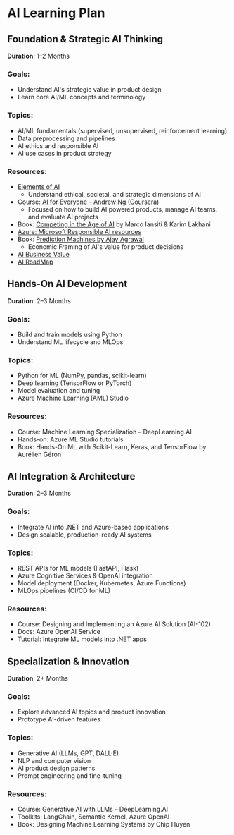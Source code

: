 # AI Learning Plan

## Foundation & Strategic AI Thinking
**Duration**: 1–2 Months

### Goals:
- Understand AI's strategic value in product design
- Learn core AI/ML concepts and terminology

### Topics:
- AI/ML fundamentals (supervised, unsupervised, reinforcement learning)
- Data preprocessing and pipelines
- AI ethics and responsible AI
- AI use cases in product strategy

### Resources:
- [Elements of AI](https://www.elementsofai.com/)
    - Understand ethical, societal, and strategic dimensions of AI
- Course: [AI for Everyone – Andrew Ng (Coursera)](https://www.coursera.org/learn/generative-ai-for-everyone/paidmedia?utm_medium=sem&utm_source=bg&utm_campaign=b2c_namer_generative-ai-for-everyone_deeplearning-ai_ftcof_learn_px_dr_bau_bg_sem_pr_us-ca_en_m_x_24-05_x&campaignid=662841702&adgroupid=1255643598100812&device=c&keyword=coursera%20ai%20for%20everyone&matchtype=e&network=o&devicemodel=&adposition=&creativeid=78477853551476&adgroup=Generative%20AI%20for%20Everyone%20-%20All%20KWs&querystring=coursera%20ai%20for%20everyone&targetid=kwd-78478083983284:loc-190&bidmatchtype=bb&extensionid=&msclkid=21389d76594f197aa382f543a3a457c9&utm_term=coursera%20ai%20for%20everyone&utm_content=Generative%20AI%20for%20Everyone%20-%20All%20KWs)
    - Focused on how to build AI powered products, manage AI teams, and evaluate AI projects
- Book: [Competing in the Age of AI](https://www.amazon.com/Competing-Age-AI-Leadership-Algorithms/dp/1633697622) by Marco Iansiti & Karim Lakhani
- [Azure: Microsoft Responsible AI resources](https://learn.microsoft.com/en-us/azure/machine-learning/concept-responsible-ai?view=azureml-api-2)
- Book: [Prediction Machines by Ajay Agrawal](https://www.amazon.com/Prediction-Machines-Updated-Expanded-Intelligence/dp/1647824672/ref=sr_1_1?adgrpid=1331509362173697&dib=eyJ2IjoiMSJ9.ahp74bjCFIqQACG_K6U0pPk3hfYIGroM68QsoRXNqPiqllbcQcjQNVXsaSuuHSqOtcgQvE7DaAHi79mp_YZU4ZiVn6s0R0tHP5klRWKVt7c.mg3AAbD1IPeDhxmWfIg0z4iV2iUwjMRwEWhXFXbc8CA&dib_tag=se&hvadid=83219441601295&hvbmt=be&hvdev=c&hvlocphy=94474&hvnetw=o&hvqmt=e&hvtargid=kwd-83219840394334%3Aloc-190&hydadcr=22593_10459989&keywords=prediction+machines+ajay+agrawal&mcid=7aba49e1cbf03a90a40d0e73bb702b8f&msclkid=1fddd8570bf31062a7c7b062f0bea565&qid=1748368207&sr=8-1)
    - Economic Framing of AI's value for product decisions
- [AI Business Value](https://learn.microsoft.com/en-us/training/paths/transform-your-business-with-microsoft-ai/)
- [AI RoadMap](https://www.microsoft.com/en-us/microsoft-cloud/blog/2024/04/03/the-ai-strategy-roadmap-navigating-the-stages-of-value-creation/)

## Hands-On AI Development
**Duration**: 2–3 Months

### Goals:
- Build and train models using Python
- Understand ML lifecycle and MLOps

### Topics:
- Python for ML (NumPy, pandas, scikit-learn)
- Deep learning (TensorFlow or PyTorch)
- Model evaluation and tuning
- Azure Machine Learning (AML) Studio

### Resources:
- Course: Machine Learning Specialization – DeepLearning.AI
- Hands-on: Azure ML Studio tutorials
- Book: Hands-On ML with Scikit-Learn, Keras, and TensorFlow by Aurélien Géron

## AI Integration & Architecture
**Duration**: 2–3 Months

### Goals:
- Integrate AI into .NET and Azure-based applications
- Design scalable, production-ready AI systems

### Topics:
- REST APIs for ML models (FastAPI, Flask)
- Azure Cognitive Services & OpenAI integration
- Model deployment (Docker, Kubernetes, Azure Functions)
- MLOps pipelines (CI/CD for ML)

### Resources:
- Course: Designing and Implementing an Azure AI Solution (AI-102)
- Docs: Azure OpenAI Service
- Tutorial: Integrate ML models into .NET apps

## Specialization & Innovation
**Duration**: 2+ Months

### Goals:
- Explore advanced AI topics and product innovation
- Prototype AI-driven features

### Topics:
- Generative AI (LLMs, GPT, DALL·E)
- NLP and computer vision
- AI product design patterns
- Prompt engineering and fine-tuning

### Resources:
- Course: Generative AI with LLMs – DeepLearning.AI
- Toolkits: LangChain, Semantic Kernel, Azure OpenAI
- Book: Designing Machine Learning Systems by Chip Huyen

